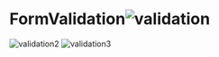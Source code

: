 # FormValidation![validation](https://user-images.githubusercontent.com/108454910/190914979-84e4f38e-0249-497b-80f5-5e467cec99f4.PNG)
![validation2](https://user-images.githubusercontent.com/108454910/190914983-4cf2e950-d09a-4511-a8fb-5c72c561c2ae.PNG)
![validation3](https://user-images.githubusercontent.com/108454910/190914985-bc42a69f-06f6-448e-8b17-c3fb4981813a.PNG)
